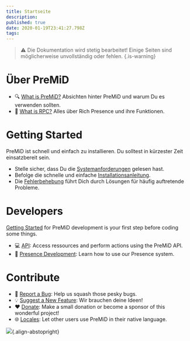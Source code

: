 ```yaml
---
title: Startseite
description: 
published: true
date: 2020-01-19T23:41:27.798Z
tags: 
---
```


> :warning: Die Dokumentation wird stetig bearbeitet! Einige Seiten sind möglicherweise unvollständig oder fehlen.
{.is-warning}

# Über PreMiD
- :mag: [What is PreMiD?](/about) Absichten hinter PreMiD und warum Du es verwenden sollten.
- :link: [What is RPC?](https://discordapp.com/rich-presence) Alles über Rich Presence und ihre Funktionen.

# Getting Started

PreMiD ist schnell und einfach zu installieren. Du solltest in kürzester Zeit einsatzbereit sein.

- Stelle sicher, dass Du die [Systemanforderungen](/install/requirements) gelesen hast.
- Befolge die schnelle und einfache [Installationsanleitung](/install).
- Die [Fehlerbehebung](/troubleshooting) führt Dich durch Lösungen für häufig auftretende Probleme.

# Developers

[Getting Started](/dev) for PreMiD development is your first step before coding some things.

- :computer: [API](/dev/api): Access ressources and perform actions using the PreMiD API.
- :wrench: [Presence Development](/dev/presence): Learn how to use our Presence system.

# Contribute
- :bug: [Report a Bug](https://github.com/PreMiD): Help us squash those pesky bugs.
- :bulb: [Suggest a New Feature](https://discord.gg/premid): Wir brauchen deine Ideen!
- :heart: [Donate](https://www.patreon.com/Timeraa): Make a small donation or become a sponsor of this wonderful project!
- :globe_with_meridians: [Locales](https://translate.premid.app): Let other users use PreMiD in their native language.

![](https://beta.premid.app/img/logo.2b414dc2.gif){.align-abstopright}